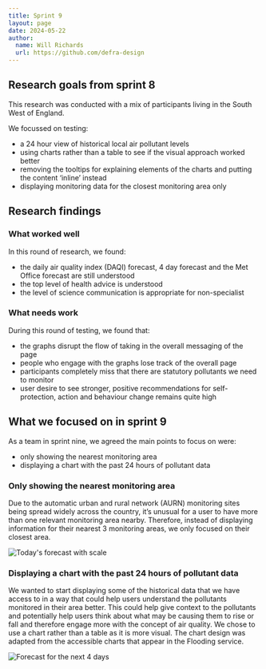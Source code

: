 ```yaml
---
title: Sprint 9
layout: page
date: 2024-05-22
author:
  name: Will Richards
  url: https://github.com/defra-design
---
```


## Research goals from sprint 8

This research was conducted with a mix of participants living in the South West of England.

We focussed on testing: 
* a 24 hour view of historical local air pollutant levels
* using charts rather than a table to see if the visual approach worked better
* removing the tooltips for explaining elements of the charts and putting the content ‘inline’ instead
* displaying monitoring data for the closest monitoring area only 



## Research findings

### What worked well

In this round of research, we found:
* the daily air quality index (DAQI) forecast, 4 day forecast and the Met Office forecast are still understood
* the top level of health advice is understood
* the level of science communication is appropriate for non-specialist 



### What needs work

During this round of testing, we found that:
* the graphs disrupt the flow of taking in the overall messaging of the page
* people who engage with the graphs lose track of the overall page
* participants completely miss that there are statutory pollutants we need to monitor
* user desire to see stronger, positive recommendations for self-protection, action and behaviour change remains quite high 




## What we focused on in sprint 9

As a team in sprint nine, we agreed the main points to focus on were:  

* only showing the nearest monitoring area
* displaying a chart with the past 24 hours of pollutant data

### Only showing the nearest monitoring area

Due to the automatic urban and rural network (AURN) monitoring sites being spread widely across the country, it’s unusual for a user to have more than one relevant monitoring area nearby. Therefore, instead of displaying information for their nearest 3 monitoring areas, we only focused on their closest area. 

![Today's forecast with scale](../../images/sprint-six/todays-forecast.png "")

   

### Displaying a chart with the past 24 hours of pollutant data

We wanted to start displaying some of the historical data that we have access to in a way that could help users understand the  pollutants monitored in their area better. This could help give context to the pollutants and potentially help users think about what may be causing them to rise or fall and therefore engage more with the concept of air quality. We chose to use a chart rather than a table as it is more visual. The chart design was adapted from the accessible charts that appear in the Flooding service. 

![Forecast for the next 4 days](../../images/sprint-six/4day-forecast.png "")

